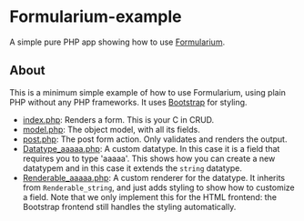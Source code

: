 # Formularium-example

A simple pure PHP app showing how to use [Formularium](https://github.com/Corollarium/Formularium).

## About

This is a minimum simple example of how to use Formularium, using plain PHP without any PHP frameworks. It uses [Bootstrap](https://getbootstrap.com/) for styling.

- [index.php](https://github.com/Corollarium/Formularium-example/blob/master/index.php): Renders a form. This is your C in CRUD.
- [model.php](https://github.com/Corollarium/Formularium-example/blob/master/model.php): The object model, with all its fields.
- [post.php](https://github.com/Corollarium/Formularium-example/blob/master/post.php): The post form action. Only validates and renders the output.
- [Datatype_aaaaa.php](https://github.com/Corollarium/Formularium-example/blob/master/Datatype_aaaaa.php): A custom datatype. In this case it is a field that requires you to 
type 'aaaaa'. This shows how you can create a new datatypem and in this case it extends the `string` datatype.
- [Renderable_aaaaa.php](https://github.com/Corollarium/Formularium-example/blob/master/Renderable_aaaaa.php): A custom renderer for the datatype. It inherits from `Renderable_string`, and just adds styling to show how to customize a field. Note that we only implement this for the HTML frontend: the Bootstrap frontend still handles the styling automatically. 
